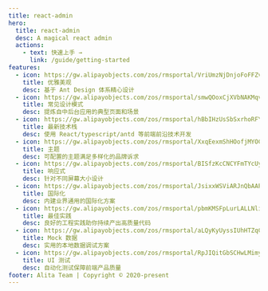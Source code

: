 ```yaml
---
title: react-admin
hero:
  title: react-admin
  desc: A magical react admin
  actions:
    - text: 快速上手 →
      link: /guide/getting-started
features:
  - icon: https://gw.alipayobjects.com/zos/rmsportal/VriUmzNjDnjoFoFFZvuh.svg
    title: 优雅美观
    desc: 基于 Ant Design 体系精心设计
  - icon: https://gw.alipayobjects.com/zos/rmsportal/smwQOoxCjXVbNAKMqvWk.svg
    title: 常见设计模式
    desc: 提炼自中后台应用的典型页面和场景
  - icon: https://gw.alipayobjects.com/zos/rmsportal/hBbIHzUsSbSxrhoRFYzi.svg
    title: 最新技术栈
    desc: 使用 React/typescript/antd 等前端前沿技术开发
  - icon: https://gw.alipayobjects.com/zos/rmsportal/XxqEexmShHOofjMYOCHi.svg
    title: 主题
    desc: 可配置的主题满足多样化的品牌诉求
  - icon: https://gw.alipayobjects.com/zos/rmsportal/BISfzKcCNCYFmTYcUygW.svg
    title: 响应式
    desc: 针对不同屏幕大小设计
  - icon: https://gw.alipayobjects.com/zos/rmsportal/JsixxWSViARJnQbAAPkI.svg
    title: 国际化
    desc: 内建业界通用的国际化方案
  - icon: https://gw.alipayobjects.com/zos/rmsportal/pbmKMSFpLurLALLNliUQ.svg
    title: 最佳实践
    desc: 良好的工程实践助你持续产出高质量代码
  - icon: https://gw.alipayobjects.com/zos/rmsportal/aLQyKyUyssIUhHTZqCIb.svg
    title: Mock 数据
    desc: 实用的本地数据调试方案
  - icon: https://gw.alipayobjects.com/zos/rmsportal/RpJIQitGbSCHwLMimybX.svg
    title: UI 测试
    desc: 自动化测试保障前端产品质量
footer: Alita Team | Copyright © 2020-present
---
```

